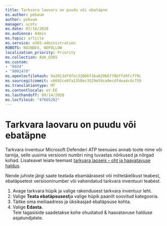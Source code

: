 ```yaml
---
title: Tarkvara laovaru on puudu või ebatäpne
ms.author: pebaum
author: pebaum
manager: scotv
ms.date: 07/16/2020
ms.audience: Admin
ms.topic: article
ms.service: o365-administration
ROBOTS: NOINDEX, NOFOLLOW
localization_priority: Priority
ms.collection: Adm_O365
ms.custom:
- "6034"
- "9001470"
ms.openlocfilehash: 9a2013dfdfec32086f3ba029b6f78bffd9fcf79c
ms.sourcegitcommit: c6692ce0fa1358ec3529e59ca0ecdfdea4cdc759
ms.translationtype: MT
ms.contentlocale: et-EE
ms.lasthandoff: 09/14/2020
ms.locfileid: "47665282"
---
```

# <a name="software-inventory-is-missing-or-inaccurate"></a>Tarkvara laovaru on puudu või ebatäpne

Tarkvara inventuur Microsoft Defenderi ATP teenuses annab toote nime või tarnija, selle uusima versiooni numbri ning tuvastas nõrkused ja nõrgad kohad. Lisateavet leiate teemast [tarkvara laoseis – oht ja haavatavuse haldus](https://docs.microsoft.com/windows/security/threat-protection/microsoft-defender-atp/tvm-software-inventory).

Nende juhiste järgi saate teatada ebamäärasest või mittetäielikust teabest, ebatäpsetest versiooninumber või vahendatud tarkvara inventuuri teabest.  

1. Avage tarkvara hüpik ja valige rakendusest tarkvara inventuur leht.
2. Valige **Teata ebatäpsusest**ja valige hüpik paanilt soovitud kategooria.
3. Täitke oma meiliaadress ja üksikasjad ebatäpsuse kohta.
4. Valige **Edasta**.</br>
    Teie tagasiside saadetakse kohe ohustatud & haavatavuse halduse asjatundjatele.